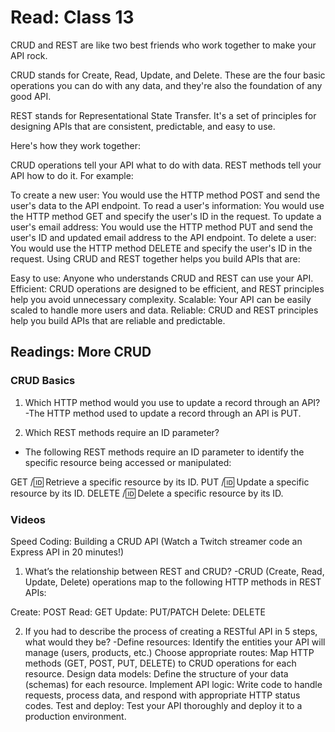 # Read: Class 13
CRUD and REST are like two best friends who work together to make your API rock.

CRUD stands for Create, Read, Update, and Delete. These are the four basic operations you can do with any data, and they're also the foundation of any good API.

REST stands for Representational State Transfer. It's a set of principles for designing APIs that are consistent, predictable, and easy to use.

Here's how they work together:

CRUD operations tell your API what to do with data.
REST methods tell your API how to do it.
For example:

To create a new user: You would use the HTTP method POST and send the user's data to the API endpoint.
To read a user's information: You would use the HTTP method GET and specify the user's ID in the request.
To update a user's email address: You would use the HTTP method PUT and send the user's ID and updated email address to the API endpoint.
To delete a user: You would use the HTTP method DELETE and specify the user's ID in the request.
Using CRUD and REST together helps you build APIs that are:

Easy to use: Anyone who understands CRUD and REST can use your API.
Efficient: CRUD operations are designed to be efficient, and REST principles help you avoid unnecessary complexity.
Scalable: Your API can be easily scaled to handle more users and data.
Reliable: CRUD and REST principles help you build APIs that are reliable and predictable.

## Readings: More CRUD


### CRUD Basics

1. Which HTTP method would you use to update a record through an API?
-The HTTP method used to update a record through an API is PUT.


2. Which REST methods require an ID parameter?
- The following REST methods require an ID parameter to identify the specific resource being accessed or manipulated:

GET /:id: Retrieve a specific resource by its ID.
PUT /:id: Update a specific resource by its ID.
DELETE /:id: Delete a specific resource by its ID.



### Videos
Speed Coding: Building a CRUD API (Watch a Twitch streamer code an Express API in 20 minutes!)

1. What’s the relationship between REST and CRUD?
-CRUD (Create, Read, Update, Delete) operations map to the following HTTP methods in REST APIs:

Create: POST
Read: GET
Update: PUT/PATCH
Delete: DELETE



2. If you had to describe the process of creating a RESTful API in 5 steps, what would they be?
-Define resources: Identify the entities your API will manage (users, products, etc.)
Choose appropriate routes: Map HTTP methods (GET, POST, PUT, DELETE) to CRUD operations for each resource.
Design data models: Define the structure of your data (schemas) for each resource.
Implement API logic: Write code to handle requests, process data, and respond with appropriate HTTP status codes.
Test and deploy: Test your API thoroughly and deploy it to a production environment.